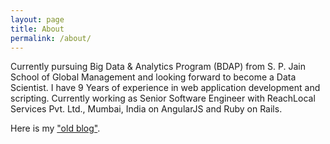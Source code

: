 ```yaml
---
layout: page
title: About
permalink: /about/
---
```


Currently pursuing Big Data & Analytics Program (BDAP) from S. P. Jain School of Global Management and looking forward to become a Data Scientist. I have 9 Years of experience in web application development and scripting.  Currently working as Senior Software Engineer with ReachLocal Services Pvt. Ltd., Mumbai, India on AngularJS and Ruby on Rails.

Here is my ["old blog"](http://mrails.blogspot.in/).